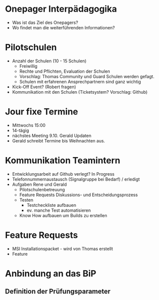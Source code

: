 # Onepager Interpädagogika
* Was ist das Ziel des Onepagers?
* Wo findet man die weiterführenden Informationen?
# Pilotschulen
* Anzahl der Schulen (10 - 15 Schulen)
    * Freiwillig
    * Rechte und Pflichten, Evaluation der Schulen
    * Vorschlag: Thomas Community und Guard Schulen werden gefagt.
    * Schulen mit erfahrenen Ansprechpartnern sind ganz wichtig
* Kick-Off Event? (Robert fragen)
* Kommunikation mit den Schulen (Ticketsystem? Vorschlag: Github)
# Jour fixe Termine
* Mittwochs 15:00
* 14-tägig
* nächstes Meeting 9.10. Gerald Updaten
* Gerald schreibt Termine bis Weihnachten aus.
# Kommunikation Teamintern
* Entwicklungsarbeit auf Github verlegt? In Progress
* Telefonnummernaustausch (Signalgruppe bei Bedarf) / erledigt
* Aufgaben Rene und Gerald
    * Pilotschulenbetreuung
    * Feature Requests Diskussions- und Entscheidungsprozess
    * Testen
        * Testcheckliste aufbauen
        * ev. manche Test automatisieren
    * Know How aufbauen um Builds zu erstellen
# Feature Requests
* MSI Installationspacket - wird von Thomas erstellt
* Feature 
# Anbindung an das BiP
## Definition der Prüfungsparameter
